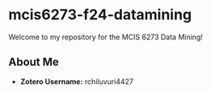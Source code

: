 # mcis6273-f24-datamining

Welcome to my repository for the MCIS 6273 Data Mining!

## About Me

- **Zotero Username:** rchiluvuri4427
